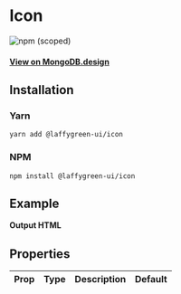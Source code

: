 
# Icon

![npm (scoped)](https://img.shields.io/npm/v/@leafygreen-ui/icon.svg)
#### [View on MongoDB.design](https://www.mongodb.design/component/icon/example/)

## Installation

### Yarn

```shell
yarn add @laffygreen-ui/icon
```

### NPM

```shell
npm install @laffygreen-ui/icon
```

## Example

**Output HTML**

## Properties

| Prop | Type | Description | Default |
| ---- | ---- | ----------- | ------- |

